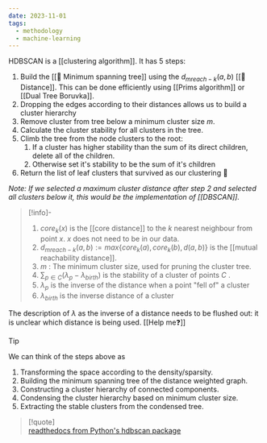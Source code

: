 ```yaml
---
date: 2023-11-01
tags:
  - methodology
  - machine-learning
---
```

HDBSCAN is a [[clustering algorithm]]. It has 5 steps:

1. Build the [[📘 Minimum spanning tree]] using the $d_{mreach-k}(a,b)$ [[📘 Distance]]. This can be done efficiently using [[Prims algorithm]] or [[Dual Tree Boruvka]].
2. Dropping the edges according to their distances allows us to build a cluster hierarchy
3. Remove cluster from tree below a minimum cluster size $m$.
4. Calculate the cluster stability for all clusters in the tree.
5. Climb the tree from the node clusters to the root:
	1. If a cluster has higher stability than the sum of its direct children, delete all of the children. 
	2. Otherwise set it's stability to be the sum of it's children
6. Return the list of leaf clusters that survived as our clustering 🎉

*Note: If we selected a maximum cluster distance after step 2 and selected all clusters below it, this would be the implementation of [[DBSCAN]].*

>[!info]-  
> 1. $core_k(x)$ is the [[core distance]] to the $k$ nearest neighbour from point $x$. $x$ does not need to be in our data.
> 2. $d_{mreach-k}(a,b) := max \{ core_k(a), core_k(b), d(a,b) \}$ is the [[mutual reachability distance]].
> 3. $m$ : The minimum cluster size, used for pruning the cluster tree.
> 4. $\sum_{p \in C} ( \lambda_p - \lambda_{birth})$ is the stability of a cluster of points $C$ .
> 5. $\lambda_p$ is the inverse of the distance when a point "fell of" a cluster
> 6. $\lambda_{birth}$ is the inverse distance of a cluster

The description of $\lambda$ as the inverse of a distance needs to be flushed out: it is unclear which distance is being used. [[Help me❓]]
  
>[!tip]  
>We can think of the steps above as
> 1. Transforming the space according to the density/sparsity.
> 2. Building the minimum spanning tree of the distance weighted graph.
> 3. Constructing a cluster hierarchy of connected components.
> 4. Condensing the cluster hierarchy based on minimum cluster size.
> 5. Extracting the stable clusters from the condensed tree.  
  
  
>[!quote]  
> [readthedocs from Python's hdbscan package](https://hdbscan.readthedocs.io/en/latest/how_hdbscan_works.html)